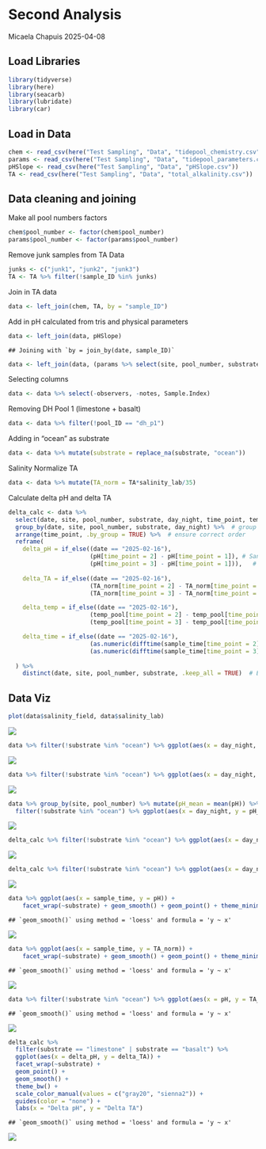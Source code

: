Second Analysis
================
Micaela Chapuis
2025-04-08

## Load Libraries

``` r
library(tidyverse)
library(here)
library(seacarb)
library(lubridate)
library(car)
```

## Load in Data

``` r
chem <- read_csv(here("Test Sampling", "Data", "tidepool_chemistry.csv"))
params <- read_csv(here("Test Sampling", "Data", "tidepool_parameters.csv"))
pHSlope <- read_csv(here("Test Sampling", "Data", "pHSlope.csv"))
TA <- read_csv(here("Test Sampling", "Data", "total_alkalinity.csv"))
```

## Data cleaning and joining

Make all pool numbers factors

``` r
chem$pool_number <- factor(chem$pool_number)
params$pool_number <- factor(params$pool_number)
```

Remove junk samples from TA Data

``` r
junks <- c("junk1", "junk2", "junk3")
TA <- TA %>% filter(!sample_ID %in% junks)
```

Join in TA data

``` r
data <- left_join(chem, TA, by = "sample_ID")
```

Add in pH calculated from tris and physical parameters

``` r
data <- left_join(data, pHSlope)
```

    ## Joining with `by = join_by(date, sample_ID)`

``` r
data <- left_join(data, (params %>% select(site, pool_number, substrate, perimeter_m, surface_area_m2)), by = c("site", "pool_number"))
```

Selecting columns

``` r
data <- data %>% select(-observers, -notes, Sample.Index)
```

Removing DH Pool 1 (limestone + basalt)

``` r
data <- data %>% filter(!pool_ID == "dh_p1")
```

Adding in “ocean” as substrate

``` r
data <- data %>% mutate(substrate = replace_na(substrate, "ocean"))
```

Salinity Normalize TA

``` r
data <- data %>% mutate(TA_norm = TA*salinity_lab/35)
```

Calculate delta pH and delta TA

``` r
delta_calc <- data %>% 
  select(date, site, pool_number, substrate, day_night, time_point, temp_pool, sample_time, pH, TA_norm)  %>%
  group_by(date, site, pool_number, substrate, day_night) %>%  # group by metadata
  arrange(time_point, .by_group = TRUE) %>%  # ensure correct order
  reframe(
    delta_pH = if_else((date == "2025-02-16"), 
                       (pH[time_point = 2] - pH[time_point = 1]), # Sandy Beach 1st time (Time 2 - Time 1)
                       (pH[time_point = 3] - pH[time_point = 1])),   # (Time 3 - Time 1)
    
    delta_TA = if_else((date == "2025-02-16"), 
                       (TA_norm[time_point = 2] - TA_norm[time_point = 1]), # Sandy Beach 1st time (Time 2 - Time 1)
                       (TA_norm[time_point = 3] - TA_norm[time_point = 1])),  # (Time 3 - Time 1)

    delta_temp = if_else((date == "2025-02-16"), 
                       (temp_pool[time_point = 2] - temp_pool[time_point = 1]), # Sandy Beach 1st time (Time 2 - Time 1)
                       (temp_pool[time_point = 3] - temp_pool[time_point = 1])),  # (Time 3 - Time 1)

    delta_time = if_else((date == "2025-02-16"), 
                       (as.numeric(difftime(sample_time[time_point = 2], sample_time[time_point = 1], units = "mins"))), # Sandy Beach 1st time (Time 2 - Time 1)
                       (as.numeric(difftime(sample_time[time_point = 3], sample_time[time_point = 1], units = "mins"))))  # Time 3 - Time 1
    
  ) %>% 
    distinct(date, site, pool_number, substrate, .keep_all = TRUE)  # Ensure only one row per pool
```

## Data Viz

``` r
plot(data$salinity_field, data$salinity_lab)
```

![](second_analysis_files/figure-gfm/unnamed-chunk-12-1.png)<!-- -->

``` r
data %>% filter(!substrate %in% "ocean") %>% ggplot(aes(x = day_night, y = pH)) + geom_boxplot() + geom_point() + facet_wrap(~substrate)
```

![](second_analysis_files/figure-gfm/unnamed-chunk-13-1.png)<!-- -->

``` r
data %>% filter(!substrate %in% "ocean") %>% ggplot(aes(x = day_night, y = TA_norm)) + geom_boxplot() + geom_point() + facet_wrap(~substrate)
```

![](second_analysis_files/figure-gfm/unnamed-chunk-14-1.png)<!-- -->

``` r
data %>% group_by(site, pool_number) %>% mutate(pH_mean = mean(pH)) %>%
  filter(!substrate %in% "ocean") %>% ggplot(aes(x = day_night, y = pH_mean)) + geom_boxplot() + geom_point() + facet_wrap(~substrate)
```

![](second_analysis_files/figure-gfm/unnamed-chunk-15-1.png)<!-- -->

``` r
delta_calc %>% filter(!substrate %in% "ocean") %>% ggplot(aes(x = day_night, y = delta_TA)) + geom_boxplot() + geom_point() + facet_wrap(~substrate)
```

![](second_analysis_files/figure-gfm/unnamed-chunk-16-1.png)<!-- -->

``` r
delta_calc %>% filter(!substrate %in% "ocean") %>% ggplot(aes(x = day_night, y = delta_pH)) + geom_boxplot() + geom_point() + facet_wrap(~substrate)
```

![](second_analysis_files/figure-gfm/unnamed-chunk-17-1.png)<!-- -->

``` r
data %>% ggplot(aes(x = sample_time, y = pH)) +
    facet_wrap(~substrate) + geom_smooth() + geom_point() + theme_minimal() + labs(title = "pH (tris)")  + theme(axis.text.x = element_text(angle = 30))
```

    ## `geom_smooth()` using method = 'loess' and formula = 'y ~ x'

![](second_analysis_files/figure-gfm/unnamed-chunk-18-1.png)<!-- -->

``` r
data %>% ggplot(aes(x = sample_time, y = TA_norm)) +
    facet_wrap(~substrate) + geom_smooth() + geom_point() + theme_minimal() + labs(title = "TA Norm")  + theme(axis.text.x = element_text(angle = 30))
```

    ## `geom_smooth()` using method = 'loess' and formula = 'y ~ x'

![](second_analysis_files/figure-gfm/unnamed-chunk-19-1.png)<!-- -->

``` r
data %>% filter(!substrate %in% "ocean") %>% ggplot(aes(x = pH, y = TA_norm)) + geom_point() + geom_smooth() + facet_wrap(~substrate)
```

    ## `geom_smooth()` using method = 'loess' and formula = 'y ~ x'

![](second_analysis_files/figure-gfm/unnamed-chunk-20-1.png)<!-- -->

``` r
delta_calc %>% 
  filter(substrate == "limestone" | substrate == "basalt") %>%
  ggplot(aes(x = delta_pH, y = delta_TA)) + 
  facet_wrap(~substrate) +
  geom_point() + 
  geom_smooth() + 
  theme_bw() + 
  scale_color_manual(values = c("gray20", "sienna2")) +
  guides(color = "none") +
  labs(x = "Delta pH", y = "Delta TA") 
```

    ## `geom_smooth()` using method = 'loess' and formula = 'y ~ x'

![](second_analysis_files/figure-gfm/unnamed-chunk-21-1.png)<!-- -->

